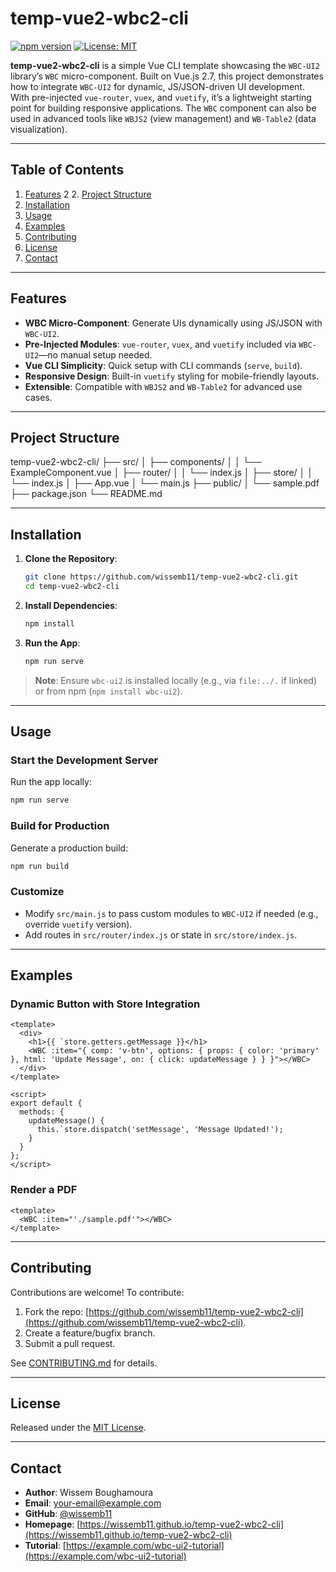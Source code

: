 # temp-vue2-wbc2-cli

[![npm version](https://badge.fury.io/js/wbc-ui2.svg)](https://www.npmjs.com/package/wbc-ui2)
[![License: MIT](https://img.shields.io/badge/License-MIT-yellow.svg)](https://opensource.org/licenses/MIT)

**temp-vue2-wbc2-cli** is a simple Vue CLI template showcasing the `WBC-UI2` library’s `WBC` micro-component. Built on Vue.js 2.7, this project demonstrates how to integrate `WBC-UI2` for dynamic, JS/JSON-driven UI development. With pre-injected `vue-router`, `vuex`, and `vuetify`, it’s a lightweight starting point for building responsive applications. The `WBC` component can also be used in advanced tools like `WBJS2` (view management) and `WB-Table2` (data visualization).

---

## Table of Contents

1. [Features](#features)
2 2. [Project Structure](#project-structure)
3. [Installation](#installation)
4. [Usage](#usage)
5. [Examples](#examples)
6. [Contributing](#contributing)
7. [License](#license)
8. [Contact](#contact)

---

## Features

- **WBC Micro-Component**: Generate UIs dynamically using JS/JSON with `WBC-UI2`.
- **Pre-Injected Modules**: `vue-router`, `vuex`, and `vuetify` included via `WBC-UI2`—no manual setup needed.
- **Vue CLI Simplicity**: Quick setup with CLI commands (`serve`, `build`).
- **Responsive Design**: Built-in `vuetify` styling for mobile-friendly layouts.
- **Extensible**: Compatible with `WBJS2` and `WB-Table2` for advanced use cases.

---

## Project Structure

temp-vue2-wbc2-cli/
├── src/
│   ├── components/
│   │   └── ExampleComponent.vue
│   ├── router/
│   │   └── index.js
│   ├── store/
│   │   └── index.js
│   ├── App.vue
│   └── main.js
├── public/
│   └── sample.pdf
├── package.json
└── README.md


---

## Installation

1. **Clone the Repository**:
   ```bash
   git clone https://github.com/wissemb11/temp-vue2-wbc2-cli.git
   cd temp-vue2-wbc2-cli
   ```

2. **Install Dependencies**:
   ```bash
   npm install
   ```

3. **Run the App**:
   ```bash
   npm run serve
   ```

> **Note**: Ensure `wbc-ui2` is installed locally (e.g., via `file:../.` if linked) or from npm (`npm install wbc-ui2`).

---

## Usage

### Start the Development Server
Run the app locally:
```bash
npm run serve
```

### Build for Production
Generate a production build:
```bash
npm run build
```

### Customize
- Modify `src/main.js` to pass custom modules to `WBC-UI2` if needed (e.g., override `vuetify` version).
- Add routes in `src/router/index.js` or state in `src/store/index.js`.

---

## Examples

### Dynamic Button with Store Integration
```vue
<template>
  <div>
    <h1>{{ `store.getters.getMessage }}</h1>
    <WBC :item="{ comp: 'v-btn', options: { props: { color: 'primary' }, html: 'Update Message', on: { click: updateMessage } } }"></WBC>
  </div>
</template>

<script>
export default {
  methods: {
    updateMessage() {
      this.`store.dispatch('setMessage', 'Message Updated!');
    }
  }
};
</script>
```

### Render a PDF
```vue
<template>
  <WBC :item="'./sample.pdf'"></WBC>
</template>
```

---

## Contributing

Contributions are welcome! To contribute:
1. Fork the repo: [https://github.com/wissemb11/temp-vue2-wbc2-cli](https://github.com/wissemb11/temp-vue2-wbc2-cli).
2. Create a feature/bugfix branch.
3. Submit a pull request.

See [CONTRIBUTING.md](CONTRIBUTING.md) for details.

---

## License

Released under the [MIT License](LICENSE).

---

## Contact

- **Author**: Wissem Boughamoura
- **Email**: [your-email@example.com](mailto:your-email@example.com)
- **GitHub**: [@wissemb11](https://github.com/wissemb11)
- **Homepage**: [https://wissemb11.github.io/temp-vue2-wbc2-cli](https://wissemb11.github.io/temp-vue2-wbc2-cli)
- **Tutorial**: [https://example.com/wbc-ui2-tutorial](https://example.com/wbc-ui2-tutorial)
